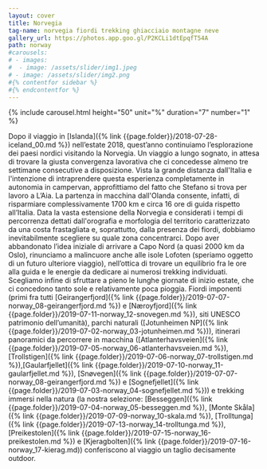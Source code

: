 ```yaml
---
layout: cover
title: Norvegia
tag-name: norvegia fiordi trekking ghiacciaio montagne neve
gallery_url: https://photos.app.goo.gl/P2KCLi1dtEpqfT54A
path: norway
#carousels:
# - images: 
#  - image: /assets/slider/img1.jpeg
# - image: /assets/slider/img2.png
#{% contentfor sidebar %}
#{% endcontentfor %}
---
```


{% include carousel.html height="50" unit="%" duration="7" number="1" %}

Dopo il viaggio in [Islanda]({% link {{page.folder}}/2018-07-28-iceland_00.md %}) nell’estate 2018, quest’anno continuiamo l’esplorazione dei paesi nordici visitando la Norvegia. Un viaggio a lungo sognato, in attesa di trovare la giusta convergenza lavorativa che ci concedesse almeno tre settimane consecutive a disposizione. Vista la grande distanza dall'Italia e l'intenzione di intraprendere questa esperienza completamente in autonomia in campervan, approfittiamo del fatto che Stefano si trova per lavoro a L’Aia. La partenza in macchina dall'Olanda consente, infatti, di risparmiare complessivamente 1700 km e circa 16 ore di guida rispetto all’Italia. Data la vasta estensione della Norvegia e considerati i tempi di percorrenza dettati dall'orografia e morfologia del territorio caratterizzato da una costa frastagliata e, soprattutto, dalla presenza dei fiordi, dobbiamo inevitabilmente scegliere su quale zona concentrarci. Dopo aver abbandonato l’idea iniziale di arrivare a Capo Nord (a quasi 2000 km da Oslo), rinunciamo a malincuore anche alle isole Lofoten (speriamo oggetto di un futuro ulteriore viaggio), nell’ottica di trovare un equilibrio fra le ore alla guida e le energie da dedicare ai numerosi trekking individuati. Scegliamo infine di sfruttare a pieno le lunghe giornate di inizio estate, che ci concedono tanto sole e relativamente poca pioggia. Fiordi imponenti (primi fra tutti [Geirangerfjord]({% link {{page.folder}}/2019-07-07-norway_08-geirangerfjord.md %}) e [Næroyfjord]({% link {{page.folder}}/2019-07-11-norway_12-snovegen.md %}), siti UNESCO patrimonio dell’umanità), parchi naturali ([Jotunheimen NP]({% link {{page.folder}}/2019-07-02-norway_03-jotunheimen.md %})), itinerari panoramici da percorrere in macchina ([Atlanterhavsveien]({% link {{page.folder}}/2019-07-05-norway_06-atlanterhavsveien.md %}), [Trollstigen]({% link {{page.folder}}/2019-07-06-norway_07-trollstigen.md %}),[Gaularfjellet]({% link {{page.folder}}/2019-07-10-norway_11-gaularfjellet.md %}), [Snøvegen]({% link {{page.folder}}/2019-07-07-norway_08-geirangerfjord.md %}) e [Sognefjellet]({% link {{page.folder}}/2019-07-03-norway_04-sognefjellet.md %})) e trekking immersi nella natura (la nostra selezione: [Besseggen]({% link {{page.folder}}/2019-07-04-norway_05-besseggen.md %}), [Monte Skåla]({% link {{page.folder}}/2019-07-09-norway_10-skala.md %}), [Trolltunga]({% link {{page.folder}}/2019-07-13-norway_14-trolltunga.md %}), [Preikestolen]({% link {{page.folder}}/2019-07-15-norway_16-preikestolen.md %}) e [Kjeragbolten]({% link {{page.folder}}/2019-07-16-norway_17-kierag.md)) conferiscono al viaggio un taglio decisamente outdoor.